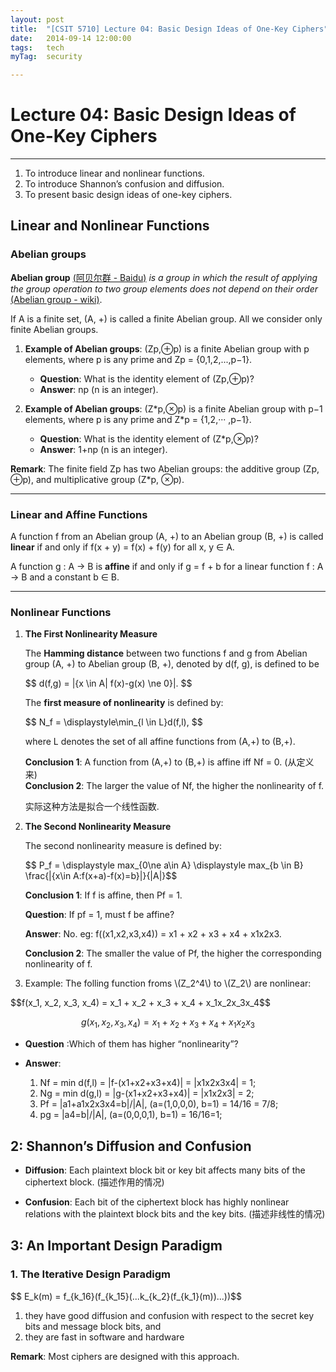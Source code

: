 ```yaml
---
layout: post
title:  "[CSIT 5710] Lecture 04: Basic Design Ideas of One-Key Ciphers"
date:   2014-09-14 12:00:00
tags:	tech
myTag:	security

---
```


# Lecture 04: Basic Design Ideas of One-Key Ciphers

---------------------------------------------------------------------------

1. To introduce linear and nonlinear functions. 
2. To introduce Shannon’s confusion and diffusion. 
3. To present basic design ideas of one-key ciphers.

## Linear and Nonlinear Functions

### Abelian groups

**Abelian group** [(阿贝尔群 - Baidu)](http://zh.wikipedia.org/wiki/%E9%98%BF%E8%B4%9D%E5%B0%94%E7%BE%A4) *is a group in which the result of applying the group operation to two group elements does not depend on their order* [(Abelian group - wiki)](http://en.wikipedia.org/wiki/Abelian_group).

If A is a finite set, (A, +) is called a finite Abelian group. All we consider only finite Abelian groups.

1. **Example of Abelian groups**: (Zp,⊕p) is a finite Abelian group with p elements, where p is any prime and Zp = {0,1,2,...,p−1}.
	+ **Question**: What is the identity element of (Zp,⊕p)?
	+ **Answer**: np (n is an integer).

2. **Example of Abelian groups**: (Z\*p,⊗p) is a finite Abelian group with p−1 elements, where p is any prime and Z\*p = {1,2,··· ,p−1}.
	+ **Question**: What is the identity element of (Z\*p,⊗p)?
	+ **Answer**: 1+np (n is an integer).

**Remark**: The finite field Zp has two Abelian groups: the additive group (Zp, ⊕p), and multiplicative group (Z\*p, ⊗p).

-------------------------------

### Linear and Affine Functions

A function f from an Abelian group (A, +) to an Abelian group (B, +) is called **linear** if and only if f(x + y) = f(x) + f(y) for all x, y ∈ A.

A function g : A → B is **affine** if and only if g = f + b for a linear function f : A → B and a constant b ∈ B.

-------------------------------

### Nonlinear Functions

1. **The First Nonlinearity Measure** 

	The **Hamming distance** between two functions f and g from Abelian group (A, +) to Abelian group (B, +), denoted by d(f, g), is defined to be

	<div>$$ d(f,g) = |{x \in A| f(x)-g(x) \ne 0}|. $$</div>

	The **first measure of nonlinearity** is defined by:

	<div>$$ N_f = \displaystyle\min_{l \in L}d(f,l), $$</div>

	where L denotes the set of all affine functions from (A,+) to (B,+). 

	**Conclusion 1**: A function from (A,+) to (B,+) is affine iff Nf = 0. (从定义来)  
	**Conclusion 2**: The larger the value of Nf, the higher the nonlinearity of f.

	实际这种方法是拟合一个线性函数.

	
2. **The Second Nonlinearity Measure**

	The second nonlinearity measure is defined by:

	<div>$$ P_f = \displaystyle max_{0\ne a\in A} \displaystyle max_{b \in B} \frac{|{x\in A:f(x+a)-f(x)=b}|}{|A|}$$</div>

	**Conclusion 1**: If f is affine, then Pf = 1.

	**Question**: If pf = 1, must f be affine?

	**Answer**: No. eg: f((x1,x2,x3,x4)) = x1 + x2 + x3 + x4 + x1x2x3.

	**Conclusion 2**: The smaller the value of Pf, the higher the corresponding nonlinearity of f.


3. <div> Example: The folling function froms \(Z_2^4\) to \(Z_2\) are nonlinear: </div>

<div> $$f(x_1, x_2, x_3, x_4) = x_1 + x_2 + x_3 + x_4 + x_1x_2x_3x_4$$ 

 $$g(x_1, x_2, x_3, x_4) = x_1 + x_2 + x_3 + x_4 + x_1x_2x_3$$ </div>

+ **Question** :Which of them has higher “nonlinearity”?
+ **Answer**: 

	1. Nf = min d(f,l) = |f-(x1+x2+x3+x4)| = |x1x2x3x4| = 1;
	2. Ng = min d(g,l) = |g-(x1+x2+x3+x4)| = |x1x2x3| = 2;
	3. Pf = |a1+a1x2x3x4=b|/|A|, (a=(1,0,0,0), b=1) = 14/16 = 7/8;
	4. pg = |a4=b|/|A|, (a=(0,0,0,1), b=1) = 16/16=1;


## 2: Shannon’s Diffusion and Confusion

+ **Diffusion**: Each plaintext block bit or key bit affects many bits of the ciphertext block. (描述作用的情况)

+ **Confusion**: Each bit of the ciphertext block has highly nonlinear relations with the plaintext block bits and the key bits. (描述非线性的情况)


## 3: An Important Design Paradigm

### 1. The Iterative Design Paradigm

<div>$$ E_k(m) = f_{k_16}(f_{k_15}(...k_{k_2}(f_{k_1}(m))...))$$</div>

1. they have good diffusion and confusion with respect to the secret key bits and message block bits, and
2. they are fast in software and hardware

**Remark**: Most ciphers are designed with this approach.
